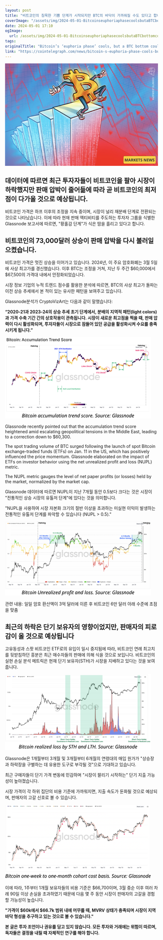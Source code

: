 ```yaml
---
layout: post
title: "비트코인의 침묵한 기쁨 단계가 시작되지만 BTC의 바닥이 가까워질 수도 있다고 합니다 Glassnode가 전망입니다"
coverImage: "/assets/img/2024-05-01-BitcoinseuphoriaphasecoolsbutaBTCbottomcouldbenearGlassnode_thumbnail.png"
date: 2024-05-01 17:10
ogImage:
  url: /assets/img/2024-05-01-BitcoinseuphoriaphasecoolsbutaBTCbottomcouldbenearGlassnode_thumbnail.png
tags:
originalTitle: "Bitcoin’s ‘euphoria phase’ cools, but a BTC bottom could be near — Glassnode"
link: "https://cointelegraph.com/news/bitcoin-s-euphoria-phase-cools-but-a-btc-bottom-could-be-near-glassnode"
---
```


![Bitcoin Euphoria Phase Cools but a BTC Bottom Could Be Near](/assets/img/2024-05-01-BitcoinseuphoriaphasecoolsbutaBTCbottomcouldbenearGlassnode_thumbnail.png)

## 데이터에 따르면 최근 투자자들이 비트코인을 팔아 시장이 하락했지만 판매 압박이 줄어듦에 따라 곧 비트코인의 최저점이 다가올 것으로 예상됩니다.

비트코인 가격은 하프 이후의 조정을 지속 중이며, 시장이 널리 재분배 단계로 전환되는 것으로 나타났습니다. 이에 따라 현재 판매 액티비티를 주도하는 투자자 그룹을 식별한 Glassnode 보고서에 따르면, "황홀감 단계"가 식은 땀을 흘리고 있다고 합니다.

## 비트코인의 73,000달러 상승이 판매 압박을 다시 불러일으켰습니다.

비트코인 가격은 멋진 상승을 이어가고 있습니다. 2024년, 이 주요 암호화폐는 3월 5일에 사상 최고가를 경신했습니다. 이후 BTC는 조정을 거쳐, 지난 두 주간 $60,000에서 $67,500의 가격대 내에서 안정화되었습니다.

시장 정보 기업의 누적 트렌드 점수를 활용한 분석에 따르면, BTC의 사상 최고가 돌파는 이전 상승 추세에서 본 적이 있는 유사한 패턴을 보여주고 있습니다.

Glassnode분석가 CryptoVizArt는 다음과 같이 말했습니다:

**“2020-21과 2023-24의 상승 추세 초기 단계에서, 분배의 지역적 패턴(light colors)과 가격 수축 기간 간의 상호작용이 관측됩니다. 시장이 새로운 최고점을 찍을 때, 판매 압력이 다시 활성화되며, 투자자들이 시장으로 잠들어 있던 공급을 활성화시켜 수요를 충족시키게 됩니다.”**

![Bitcoin Euphoria Phase Cools but a BTC Bottom Could Be Near](/assets/img/2024-05-01-BitcoinseuphoriaphasecoolsbutaBTCbottomcouldbenearGlassnode_0.png)

Glassnode recently pointed out that the accumulation trend score heightened amid escalating geopolitical tensions in the Middle East, leading to a correction down to $60,300.

The spot trading volume of BTC surged following the launch of spot Bitcoin exchange-traded funds (ETFs) on Jan. 11 in the US, which has positively influenced the price momentum. Glassnode elaborated on the impact of ETFs on investor behavior using the net unrealized profit and loss (NUPL) metric.

The NUPL metric gauges the level of net paper profits (or losses) held by the market, normalized by the market cap.

Glassnode 데이터에 따르면 NUPL이 지난 7개월 동안 0.5보다 크다는 것은 시장이 "전통적인 상승 시장의 유톨저 단계"에 있다는 것을 의미합니다.

"NUPL을 사용하여 시장 자본화 크기의 절반 이상을 초과하는 미실현 이익이 발생하는 전통적인 유톨저 단계를 파악할 수 있습니다 (NUPL > 0.5)."

![Bitcoin's Euphoria Phase](/assets/img/2024-05-01-BitcoinseuphoriaphasecoolsbutaBTCbottomcouldbenearGlassnode_1.png)

관련 내용: 일일 암호 환산액이 3억 달러에 이른 후 비트코인 6만 달러 아래 수준에 초점을 맞춤

## 최근의 하락은 단기 보유자의 영향이었지만, 판매자의 피로감이 올 것으로 예상됩니다

고유동성과 스팟 비트코인 ETF로의 유입이 일시 중지됨에 따라, 비트코인 연례 최고치를 뒷받침하던 흥분은 최근 매수자들의 판매에 의해 식을 것으로 보입니다. 비트코인의 실현 손실 분석 메트릭은 현재 단기 보유자(STH)가 시장을 지배하고 있다는 것을 보여줍니다.

![Bitcoin’s yearly highs](/assets/img/2024-05-01-BitcoinseuphoriaphasecoolsbutaBTCbottomcouldbenearGlassnode_2.png)

Glassnode은 1개월부터 3개월 및 3개월부터 6개월의 연령대의 매입 원가가 "상승장과 하락장을 구별하는 데 유용한 도구로 부각될 것"으로 기대하고 있습니다.

최근 구매자들이 단기 가격 변동에 민감하며 "시장이 팔리기 시작하는" 단기 지출 가능성이 높아졌습니다.

시장 가격이 각 하위 집단의 비용 기준에 가까워지면, 지출 속도가 둔화될 것으로 예상되며, 판매자의 고갈 신호로 볼 수 있습니다.

![BitcoinseuphoriaphasecoolsbutaBTCbottomcouldbenearGlassnode_3](/assets/img/2024-05-01-BitcoinseuphoriaphasecoolsbutaBTCbottomcouldbenearGlassnode_3.png)

이에 따라, 1주부터 1개월 보유자들의 비용 기준은 $66,700이며, 3월 중순 이후 여러 차례 90일 이상 손실을 초과하였기 때문에 다음 몇 주 동안 시장이 판매자의 고갈을 경험할 가능성이 높습니다.

**"가격이 $60k에서 $66.7k 범위 내에 머무를 때, MVRV 상태가 충족되며 시장이 지역 바닥 형성을 추구하고 있는 것으로 볼 수 있습니다."**

**본 글은 투자 조언이나 권유를 담고 있지 않습니다. 모든 투자와 거래에는 위험이 따르며, 독자들은 결정을 내릴 때 자체적인 연구를 해야 합니다.**
